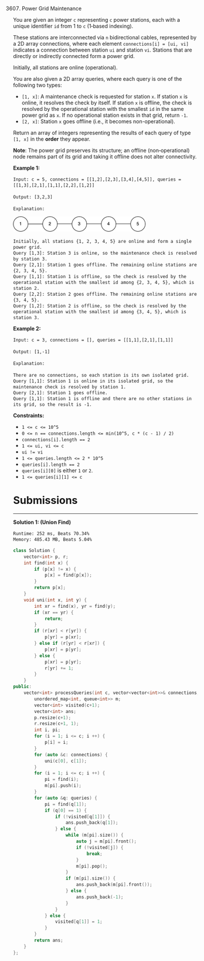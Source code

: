 3607. Power Grid Maintenance

You are given an integer `c` representing `c` power stations, each with a unique identifier `id` from 1 to `c` (1‑based indexing).

These stations are interconnected via `n` bidirectional cables, represented by a 2D array connections, where each element `connections[i] = [ui, vi]` indicates a connection between station `ui` and station `vi`. Stations that are directly or indirectly connected form a power grid.

Initially, all stations are online (operational).

You are also given a 2D array queries, where each query is one of the following two types:

* `[1, x]`: A maintenance check is requested for station `x`. If station `x` is online, it resolves the check by itself. If station `x` is offline, the check is resolved by the operational station with the smallest `id` in the same power grid as `x`. If no operational station exists in that grid, return `-1`.
* `[2, x]`: Station `x` goes offline (i.e., it becomes non-operational).

Return an array of integers representing the results of each query of type `[1, x]` in the **order** they appear.

**Note**: The power grid preserves its structure; an offline (non‑operational) node remains part of its grid and taking it offline does not alter connectivity.

 

**Example 1:**
```
Input: c = 5, connections = [[1,2],[2,3],[3,4],[4,5]], queries = [[1,3],[2,1],[1,1],[2,2],[1,2]]

Output: [3,2,3]

Explanation:
```
![3607_powergrid.jpg](img/3607_powergrid.jpg)
```
Initially, all stations {1, 2, 3, 4, 5} are online and form a single power grid.
Query [1,3]: Station 3 is online, so the maintenance check is resolved by station 3.
Query [2,1]: Station 1 goes offline. The remaining online stations are {2, 3, 4, 5}.
Query [1,1]: Station 1 is offline, so the check is resolved by the operational station with the smallest id among {2, 3, 4, 5}, which is station 2.
Query [2,2]: Station 2 goes offline. The remaining online stations are {3, 4, 5}.
Query [1,2]: Station 2 is offline, so the check is resolved by the operational station with the smallest id among {3, 4, 5}, which is station 3.
```

**Example 2:**
```
Input: c = 3, connections = [], queries = [[1,1],[2,1],[1,1]]

Output: [1,-1]

Explanation:

There are no connections, so each station is its own isolated grid.
Query [1,1]: Station 1 is online in its isolated grid, so the maintenance check is resolved by station 1.
Query [2,1]: Station 1 goes offline.
Query [1,1]: Station 1 is offline and there are no other stations in its grid, so the result is -1.
```

**Constraints:**

* `1 <= c <= 10^5`
* `0 <= n == connections.length <= min(10^5, c * (c - 1) / 2)`
* `connections[i].length == 2`
* `1 <= ui, vi <= c`
* `ui != vi`
* `1 <= queries.length <= 2 * 10^5`
* `queries[i].length == 2`
* `queries[i][0]` is either `1` or `2`.
* `1 <= queries[i][1] <= c`

# Submissions
---
**Solution 1: (Union Find)**
```
Runtime: 252 ms, Beats 70.34%
Memory: 485.43 MB, Beats 5.04%
```
```c++
class Solution {
    vector<int> p, r;
    int find(int x) {
        if (p[x] != x) {
            p[x] = find(p[x]);
        }
        return p[x];
    }
    void uni(int x, int y) {
        int xr = find(x), yr = find(y);
        if (xr == yr) {
            return;
        }
        if (r[xr] < r[yr]) {
            p[yr] = p[xr];
        } else if (r[yr] < r[xr]) {
            p[xr] = p[yr];
        } else {
            p[xr] = p[yr];
            r[yr] += 1;
        }
    }
public:
    vector<int> processQueries(int c, vector<vector<int>>& connections, vector<vector<int>>& queries) {
        unordered_map<int, queue<int>> m;
        vector<int> visited(c+1);
        vector<int> ans;
        p.resize(c+1);
        r.resize(c+1, 1);
        int i, pi;
        for (i = 1; i <= c; i ++) {
            p[i] = i;
        }
        for (auto &c: connections) {
            uni(c[0], c[1]);
        }
        for (i = 1; i <= c; i ++) {
            pi = find(i);
            m[pi].push(i);
        }
        for (auto &q: queries) {
            pi = find(q[1]);
            if (q[0] == 1) {
                if (!visited[q[1]]) {
                    ans.push_back(q[1]);
                } else {
                    while (m[pi].size()) {
                        auto j = m[pi].front();
                        if (!visited[j]) {
                            break;
                        }
                        m[pi].pop();
                    }
                    if (m[pi].size()) {
                        ans.push_back(m[pi].front());
                    } else {
                        ans.push_back(-1);
                    }
                }
            } else {
                visited[q[1]] = 1;
            }
        }
        return ans;
    }
};
```
